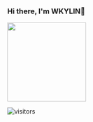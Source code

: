 ### Hi there, I'm WKYLIN👋

<img height="180em" src="https://github-readme-stats.vercel.app/api?username=wkylin&show_icons=true&hide_border=true&&count_private=true&include_all_commits=true" />

![visitors](https://visitor-badge.glitch.me/badge?page_id=wkylin)

<!--
**wkylin/wkylin** is a ✨ _special_ ✨ repository because its `README.md` (this file) appears on your GitHub profile.

Here are some ideas to get you started:

- 🔭 I’m currently working on ...
- 🌱 I’m currently learning ...
- 👯 I’m looking to collaborate on ...
- 🤔 I’m looking for help with ...
- 💬 Ask me about ...
- 📫 How to reach me: ...
- 😄 Pronouns: ...
- ⚡ Fun fact: ...
-->
